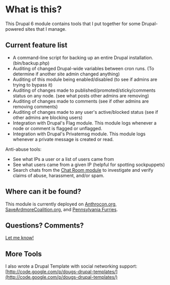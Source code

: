 
What is this?
=============

This Drupal 6 module contains tools that I put together for some Drupal-powered sites that I manage.

Current feature list
--------------------

- A command-line script for backing up an entire Drupal installation. (bin/backup.php)
- Auditing of changed Drupal-wide variables between cron runs. (To determine if another site admin changed anything)
- Auditing of this module being enabled/disabled (to see if admins are trying to bypass it)
- Auditing of changes made to published/promoted/sticky/comments status on any node. (see what posts other admins are removing)
- Auditing of changes made to comments (see if other admins are removing comments)
- Auditing of changes made to any user's active/blocked status (see if other admins are blocking users)
- Integration with Drupal's Flag module. This module logs whenever a node or comment is flagged or unflagged.
- Integration with Drupal's Privatemsg module. This module logs whenever a private message is created or read.

Anti-abuse tools:

- See what IPs a user or a list of users came from
- See what users came from a given IP (helpful for spotting sockpuppets)
- Search chats from the [Chat Room module](http://drupal.org/project/chatroom) to investigate and verify claims of abuse, harassment, and/or spam.


Where can it be found?
----------------------
This module is currently deployed on [Anthrocon.org](http://www.anthrocon.org/), 
[SaveArdmoreCoalition.org](http://www.saveardmorecoalition.org/), and 
[Pennsylvania Furries](http://www.pa-furry.org/).

Questions? Comments?
--------------------
[Let me know!](http://www.dmuth.org/contact)

More Tools
----------
I also wrote a Drupal Template with social networking support: 
[http://code.google.com/p/dougs-drupal-templates/](http://code.google.com/p/dougs-drupal-templates/)



